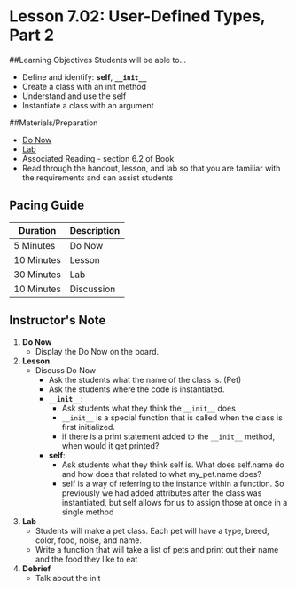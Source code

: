 # Lesson 7.02: User-Defined Types, Part 2

##Learning Objectives
Students will be able to... 
* Define and identify: **self**, **`__init__`**
* Create a class with an init method
* Understand and use the self 
* Instantiate a class with an argument

##Materials/Preparation
* [Do Now]
* [Lab]
* Associated Reading - section 6.2 of Book
* Read through the handout, lesson, and lab so that you are familiar with the requirements and can assist students

## Pacing Guide
| **Duration**   | **Description** |
| ---------- | ----------- |
| 5 Minutes  | Do Now      |
| 10 Minutes | Lesson      |
| 30 Minutes | Lab         |
| 10 Minutes | Discussion  |

## Instructor's Note

1. **Do Now**
    * Display the Do Now on the board.
2. **Lesson**
	* Discuss Do Now
		* Ask the students what the name of the class is. (Pet)
		* Ask the students where the code is instantiated. 
		* **`__init__`**: 
			* Ask students what they think the `__init__`  does 
			* `__init__` is a special function that is called when the class is first initialized. 
			* if there is a print statement added to the `__init__` method, when would it get printed? 
		* **self**: 
			* Ask students what they think self is. What does self.name do and how does that related to what my_pet.name does? 
			* self is a way of referring to the instance within a function. So previously we had added attributes after the class was instantiated, but self allows for us to assign those at once in a single method
3. **Lab**	
	* Students will make a pet class. Each pet will have a type, breed, color, food, noise, and name. 
	* Write a function that will take a list of pets and print out their name and the food they like to eat
4. **Debrief**
	* Talk about the init 

  
[Do Now]:do_now.md
[Lab]:lab.md